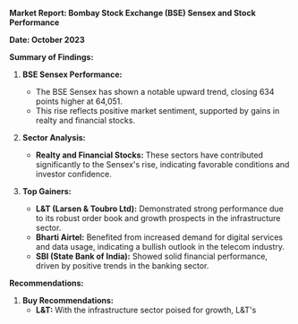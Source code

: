 **Market Report: Bombay Stock Exchange (BSE) Sensex and Stock Performance**

**Date: October 2023**

**Summary of Findings:**

1. **BSE Sensex Performance:**
   - The BSE Sensex has shown a notable upward trend, closing 634 points higher at 64,051.
   - This rise reflects positive market sentiment, supported by gains in realty and financial stocks.

2. **Sector Analysis:**
   - **Realty and Financial Stocks:** These sectors have contributed significantly to the Sensex's rise, indicating favorable conditions and investor confidence.

3. **Top Gainers:**
   - **L&T (Larsen & Toubro Ltd):** Demonstrated strong performance due to its robust order book and growth prospects in the infrastructure sector.
   - **Bharti Airtel:** Benefited from increased demand for digital services and data usage, indicating a bullish outlook in the telecom industry.
   - **SBI (State Bank of India):** Showed solid financial performance, driven by positive trends in the banking sector.

**Recommendations:**

1. **Buy Recommendations:**
   - **L&T:** With the infrastructure sector poised for growth, L&T's